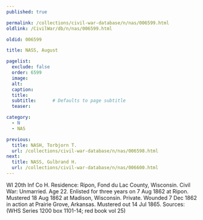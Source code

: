 ```yaml
---
published: true

permalink: /collections/civil-war-database/n/nas/006599.html
oldlink: /CivilWar/db/n/nas/006599.html

oldid: 006599

title: NASS, August

pagelist:
  exclude: false
  order: 6599
  image: 
  alt:
  caption:
  title:
  subtitle:      # Defaults to page subtitle
  teaser:

category: 
  - N 
  - NAS

previous:
  title: NASH, Torbjorn T.
  url: /collections/civil-war-database/n/nas/006598.html  
next:
  title: NASS, Gulbrand H.
  url: /collections/civil-war-database/n/nas/006600.html   
---
```

WI 20th Inf Co H. Residence: Ripon, Fond du Lac County, Wisconsin. Civil War: Unmarried. Age 22. Enlisted for three years on 7 Aug 1862 at Ripon. Mustered 18 Aug 1862 at Madison, Wisconsin. Private. Wounded 7 Dec 1862 in action at Prairie Grove, Arkansas. Mustered out 14 Jul 1865. Sources: (WHS Series 1200 box 1101-14; red book vol 25)